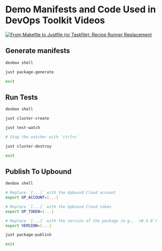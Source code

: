 # Demo Manifests and Code Used in DevOps Toolkit Videos

[![From Makefile to Justfile (or Taskfile): Recipe Runner Replacement](https://img.youtube.com/vi/hgNN2wOE7lc/0.jpg)](https://youtu.be/hgNN2wOE7lc)

## Generate manifests

```bash
devbox shell

just package-generate

exit
```

## Run Tests

```bash
devbox shell

just cluster-create

just test-watch

# Stop the watcher with `ctrl+c`

just cluster-destroy

exit
```

## Publish To Upbound

```bash
devbox shell

# Replace `[...]` with the Upbound Cloud account
export UP_ACCOUNT=[...]

# Replace `[...]` with the Upbound Cloud token
export UP_TOKEN=[...]

# Replace `[...]` with the version of the package (e.g., `v0.5.0`)
export VERSION=[...]

just package-publish

exit
```
